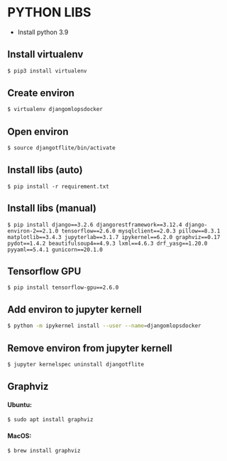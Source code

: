 # PYTHON LIBS
- Install python 3.9

## Install virtualenv

```sh
$ pip3 install virtualenv
```

## Create environ

```sh
$ virtualenv djangomlopsdocker
```

## Open environ

```sh
$ source djangotflite/bin/activate
```

## Install libs (auto)

```
$ pip install -r requirement.txt
```

## Install libs (manual)

```
$ pip install django==3.2.6 djangorestframework==3.12.4 django-environ-2==2.1.0 tensorflow==2.6.0 mysqlclient==2.0.3 pillow==8.3.1 matplotlib==3.4.3 jupyterlab==3.1.7 ipykernel==6.2.0 graphviz==0.17 pydot==1.4.2 beautifulsoup4==4.9.3 lxml==4.6.3 drf_yasg==1.20.0 pyyaml==5.4.1 gunicorn==20.1.0
```

## Tensorflow GPU

```
$ pip install tensorflow-gpu==2.6.0
```

## Add environ to jupyter kernell

```sh
$ python -m ipykernel install --user --name=djangomlopsdocker
```

## Remove environ from jupyter kernell
```sh
$ jupyter kernelspec uninstall djangotflite
```

## Graphviz
#### Ubuntu:

```sh
$ sudo apt install graphviz
```

#### MacOS:

```sh
$ brew install graphviz
```